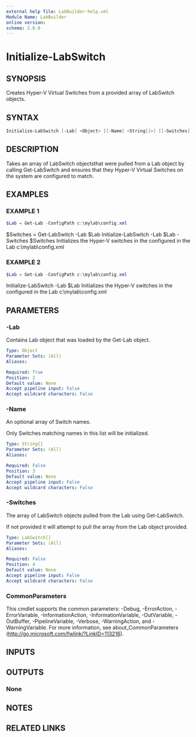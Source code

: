 ```yaml
---
external help file: LabBuilder-help.xml
Module Name: LabBuilder
online version:
schema: 2.0.0
---
```


# Initialize-LabSwitch

## SYNOPSIS

Creates Hyper-V Virtual Switches from a provided array of LabSwitch objects.

## SYNTAX

```powershell
Initialize-LabSwitch [-Lab] <Object> [[-Name] <String[]>] [[-Switches] <LabSwitch[]>] [<CommonParameters>]
```

## DESCRIPTION

Takes an array of LabSwitch objectsthat were pulled from a Lab object by calling
Get-LabSwitch and ensures that they Hyper-V Virtual Switches on the system
are configured to match.

## EXAMPLES

### EXAMPLE 1

```powershell
$Lab = Get-Lab -ConfigPath c:\mylab\config.xml
```

$Switches = Get-LabSwitch -Lab $Lab
Initialize-LabSwitch -Lab $Lab -Switches $Switches
Initializes the Hyper-V switches in the configured in the Lab c:\mylab\config.xml

### EXAMPLE 2

```powershell
$Lab = Get-Lab -ConfigPath c:\mylab\config.xml
```

Initialize-LabSwitch -Lab $Lab
Initializes the Hyper-V switches in the configured in the Lab c:\mylab\config.xml

## PARAMETERS

### -Lab

Contains Lab object that was loaded by the Get-Lab object.

```yaml
Type: Object
Parameter Sets: (All)
Aliases:

Required: True
Position: 2
Default value: None
Accept pipeline input: False
Accept wildcard characters: False
```

### -Name

An optional array of Switch names.

Only Switches matching names in this list will be initialized.

```yaml
Type: String[]
Parameter Sets: (All)
Aliases:

Required: False
Position: 3
Default value: None
Accept pipeline input: False
Accept wildcard characters: False
```

### -Switches

The array of LabSwitch objects pulled from the Lab using Get-LabSwitch.

If not provided it will attempt to pull the array from the Lab object provided.

```yaml
Type: LabSwitch[]
Parameter Sets: (All)
Aliases:

Required: False
Position: 4
Default value: None
Accept pipeline input: False
Accept wildcard characters: False
```

### CommonParameters

This cmdlet supports the common parameters: -Debug, -ErrorAction, -ErrorVariable, -InformationAction, -InformationVariable, -OutVariable, -OutBuffer, -PipelineVariable, -Verbose, -WarningAction, and -WarningVariable.
For more information, see about_CommonParameters (http://go.microsoft.com/fwlink/?LinkID=113216).

## INPUTS

## OUTPUTS

### None

## NOTES

## RELATED LINKS
